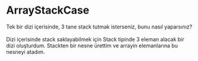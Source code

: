 # ArrayStackCase
Tek bir dizi içerisinde, 3 tane stack tutmak isterseniz, bunu nasıl yaparsınız?</br>
</br>
Dizi içerisinde stack saklayabilmek için Stack tipinde 3 eleman alacak bir dizi oluşturdum.
Stackten bir nesne ürettim ve arrayin elemanlarına bu nesneyi atadım.

